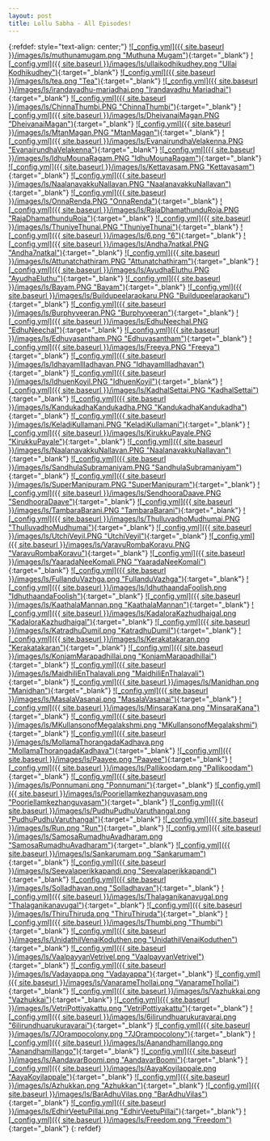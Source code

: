 ```yaml
---
layout: post
title: Lollu Sabha - All Episodes!
---
```

<!-- ![_config.yml]({{ site.baseurl }}/images/ls/LS.png){: .center-image } -->


{:refdef: style="text-align: center;"}
[![_config.yml]({{ site.baseurl }}/images/ls/muthunamugam.png "Muthuna Mugam")](https://drive.google.com/file/d/1UpBISwmr2A-eSpV30a6kjXpWuEJqrKJq/view){:target="_blank"} [![_config.yml]({{ site.baseurl }}/images/ls/ullaikodhikudhey.png "Ullai Kodhikudhey")](https://drive.google.com/file/d/1NarU6SB2fJraiEXyyAUihiIxFzu0DhgQ/view){:target="_blank"} [![_config.yml]({{ site.baseurl }}/images/ls/tea.png "Tea")](https://drive.google.com/file/d/19q8pdT9DTCDYEhgv2qMFQcJ0639_8ufy/view){:target="_blank"} [![_config.yml]({{ site.baseurl }}/images/ls/irandavadhu-mariadhai.png "Irandavadhu Mariadhai")](
https://drive.google.com/file/d/1EqNBD0OXSmFlNJNaLsLusXeOJslUBnVC/view){:target="_blank"} [![_config.yml]({{ site.baseurl }}/images/ls/ChinnaThumbi.PNG "ChinnaThumbi")](https://drive.google.com/file/d/1UlLDoOtPBwXgP9o5d4fCZ0ch-7XSARkO/view){:target="_blank"} [![_config.yml]({{ site.baseurl }}/images/ls/DheivanaiMagan.PNG "DheivanaiMagan")](https://drive.google.com/file/d/1ThBwUsh5RjA2_1MXhh25XKgDtDAE3PHN/view){:target="_blank"} [![_config.yml]({{ site.baseurl }}/images/ls/MtanMagan.PNG "MtanMagan")](https://drive.google.com/file/d/1Apdrz_kpohyevGEidiRxFBZSDC2Q1e3U/view){:target="_blank"} [![_config.yml]({{ site.baseurl }}/images/ls/EvanairundhaVelakenna.PNG "EvanairundhaVelakenna")](https://drive.google.com/file/d/1o_19rnIr-IT-uggYbbbJLLwRcuky4BxK/view){:target="_blank"} [![_config.yml]({{ site.baseurl }}/images/ls/IdhuMounaRagam.PNG "IdhuMounaRagam")](https://drive.google.com/file/d/1g_9MF_nv2NPaS2A3fykpaOsii6q9_fpo/view){:target="_blank"} [![_config.yml]({{ site.baseurl }}/images/ls/Kettavasam.PNG "Kettavasam")](https://drive.google.com/file/d/1Bqa6vm2YGA76AvupSBjwGJ4tYsq6L9y-/view){:target="_blank"} [![_config.yml]({{ site.baseurl }}/images/ls/NaalanavakkuNallavan.PNG "NaalanavakkuNallavan")](https://drive.google.com/file/d/1-yvezR26Fo_qBeQIOKLtSDAulNeNMwSm/view){:target="_blank"} [![_config.yml]({{ site.baseurl }}/images/ls/OnnaRenda.PNG "OnnaRenda")](https://drive.google.com/file/d/13VdU5g4WubiM6xbEcuiZLjSf-RCuh1xg/view){:target="_blank"} [![_config.yml]({{ site.baseurl }}/images/ls/RajaDhamathunduRoja.PNG "RajaDhamathunduRoja")](https://drive.google.com/file/d/1W0OTQFWrMqx_SrLD-mK3Ee6r-7YqzXv1/view){:target="_blank"} [![_config.yml]({{ site.baseurl }}/images/ls/ThuniyeThunai.PNG "ThuniyeThunai")](https://drive.google.com/file/d/1sAalSGVvhkZNoLZ5D6AR3N3zNzocIs3N/view){:target="_blank"} [![_config.yml]({{ site.baseurl }}/images/ls/6.png "6")](https://drive.google.com/file/d/1Jg96PX2qeG9BkNYTHbMzSxUSwMCSx0S7/view){:target="_blank"} [![_config.yml]({{ site.baseurl }}/images/ls/Andha7natkal.PNG "Andha7natkal")](https://drive.google.com/file/d/1osh1eS2H0aep1oh85AvFfjO8WyA7Nsmo/view){:target="_blank"} [![_config.yml]({{ site.baseurl }}/images/ls/Attunatchathiram.PNG "Attunatchathiram")](https://drive.google.com/file/d/1tbWWRwbst-BeFOfhs0a-IMa9tGSGxky3/view){:target="_blank"} [![_config.yml]({{ site.baseurl }}/images/ls/AyudhaEluthu.PNG "AyudhaEluthu")](https://drive.google.com/file/d/1HOJAJT7kVn29L4r-A5oVU_R0tdzE3eaF/view){:target="_blank"} [![_config.yml]({{ site.baseurl }}/images/ls/Bayam.PNG "Bayam")](https://drive.google.com/file/d/1_RcfwSnBW9vKZRIGwiUW-uVxRWpmRvzZ/view){:target="_blank"} [![_config.yml]({{ site.baseurl }}/images/ls/Buildupeelaraokaru.PNG "Buildupeelaraokaru")](https://drive.google.com/file/d/1IEKxnUKeegioNFvkaMDvwKba_nBTkMi5/view){:target="_blank"} [![_config.yml]({{ site.baseurl }}/images/ls/Burphyveeran.PNG "Burphyveeran")](https://drive.google.com/file/d/1xUo7zSxUIlCR6-y66qphoEa21UAxcRvF/view){:target="_blank"} [![_config.yml]({{ site.baseurl }}/images/ls/EdhuNeechal.PNG "EdhuNeechal")](https://drive.google.com/file/d/1lJCjtiRTAu3iR8gNCE1aSmwcVVNgxGZU/view){:target="_blank"} [![_config.yml]({{ site.baseurl }}/images/ls/Edhuvasantham.PNG "Edhuvasantham")](https://drive.google.com/file/d/1JX6bXOpMVVKCMr07_3nnyaM0tHNZLy5c/view){:target="_blank"} [![_config.yml]({{ site.baseurl }}/images/ls/Freeya.PNG "Freeya")](https://drive.google.com/file/d/1FjwgCwTpKO6Vk_9FF1ZFZR8vL7-r7wTe/view){:target="_blank"} [![_config.yml]({{ site.baseurl }}/images/ls/IdhayamIlladhavan.PNG "IdhayamIlladhavan")](https://drive.google.com/file/d/1cK7FIq94U41hUd30jvjs8G92_aclJAH9/view){:target="_blank"} [![_config.yml]({{ site.baseurl }}/images/ls/IdhuenKoyil.PNG "IdhuenKoyil")](https://drive.google.com/file/d/1DQNJFwPHF10RmKhIHXHscbEhvCdoMx08/view){:target="_blank"} [![_config.yml]({{ site.baseurl }}/images/ls/KadhalSettai.PNG "KadhalSettai")](https://drive.google.com/file/d/1KvytWLVbfF3VwNLGJu5aHCRoNQXJw9gP/view){:target="_blank"} [![_config.yml]({{ site.baseurl }}/images/ls/KandukadhaKandukadha.PNG "KandukadhaKandukadha")](https://drive.google.com/file/d/1rr8GDZweMp3f4n0oXJDjZpN2P24CMmaB/view){:target="_blank"} [![_config.yml]({{ site.baseurl }}/images/ls/KeladiKullamani.PNG "KeladiKullamani")](https://drive.google.com/file/d/1brqcTfhnRE7vyXU2U6v2yX5bA4ZwvUgM/view){:target="_blank"} [![_config.yml]({{ site.baseurl }}/images/ls/KirukkuPayale.PNG "KirukkuPayale")](https://drive.google.com/file/d/13g30LwqEHYTF-hWwCUNAbzG2R3LV4Lgb/view){:target="_blank"} [![_config.yml]({{ site.baseurl }}/images/ls/NaalanavakkuNallavan.PNG "NaalanavakkuNallavan")](https://drive.google.com/file/d/18mS1PEtRliOSXrNC5TIjckZ8fc2423RN/view){:target="_blank"} [![_config.yml]({{ site.baseurl }}/images/ls/SandhulaSubramaniyam.PNG "SandhulaSubramaniyam")](https://drive.google.com/file/d/1mbtrEe_Jar364dI0siPzUyTC2j030Eei/view){:target="_blank"} [![_config.yml]({{ site.baseurl }}/images/ls/SuperManipuram.PNG "SuperManipuram")](https://drive.google.com/file/d/1m5geJEUw5cMcfjUZowquxBzeu6Z1HrRu/view){:target="_blank"} [![_config.yml]({{ site.baseurl }}/images/ls/SendhooraDaave.PNG "SendhooraDaave")](https://drive.google.com/file/d/1stlXZ3hsukvUagF4MeWZj15cWZgBiERW/view){:target="_blank"} [![_config.yml]({{ site.baseurl }}/images/ls/TambaraBarani.PNG "TambaraBarani")](https://drive.google.com/file/d/107IFmHyFRrJto-MDfWR-6XqO23xoDMWL/view){:target="_blank"} [![_config.yml]({{ site.baseurl }}/images/ls/ThulluvadhoMudhumai.PNG "ThulluvadhoMudhumai")](https://drive.google.com/file/d/1pLl54TmeIqN8ffp9QnCUINa14Dob3j1z/view){:target="_blank"} [![_config.yml]({{ site.baseurl }}/images/ls/UtchiVeyil.PNG "UtchiVeyil")](https://drive.google.com/file/d/1-cB6Zw7vNnDHKVqu7VepHLmSaXWw892B/view){:target="_blank"} [![_config.yml]({{ site.baseurl }}/images/ls/VaravuRombaKoravu.PNG "VaravuRombaKoravu")](https://drive.google.com/file/d/1rijWb-qsendkfbwE3goPIIn48-4cidll/view){:target="_blank"} [![_config.yml]({{ site.baseurl }}/images/ls/YaaradaNeeKomali.PNG "YaaradaNeeKomali")](https://drive.google.com/file/d/1tRi_J1kjQKeWmHaiJmsxjUxUyYGy3waF/view){:target="_blank"} [![_config.yml]({{ site.baseurl }}/images/ls/FullanduVazhga.png "FullanduVazhga")](https://drive.google.com/open?id=1V6m72hR5yi7OTG1596AIwaa3P0w4Rr1C){:target="_blank"} [![_config.yml]({{ site.baseurl }}/images/ls/IdhuthaandaFoolish.png "IdhuthaandaFoolish")](https://drive.google.com/open?id=1O0u6Nvc88a3W9ugbSYTNUkTxcf6h_0WY){:target="_blank"} [![_config.yml]({{ site.baseurl }}/images/ls/KaathalaMannan.png "KaathalaMannan")](https://drive.google.com/open?id=1dtJUZ7UQSV1ogIgA9TVBYG5oGtdkgtQt){:target="_blank"} [![_config.yml]({{ site.baseurl }}/images/ls/KadaloraKazhudhaigal.png "KadaloraKazhudhaigal")](https://drive.google.com/open?id=1D9K8EhqYtWT0N_eMmdHuyKWGYLpA9iop){:target="_blank"} [![_config.yml]({{ site.baseurl }}/images/ls/KatradhuDumil.png "KatradhuDumil")](https://drive.google.com/open?id=1qYzO25G9V7ss0MJrQVKQ2HwnQ3Rh95nr){:target="_blank"} [![_config.yml]({{ site.baseurl }}/images/ls/Kerakatakaran.png "Kerakatakaran")](https://drive.google.com/open?id=1IFxwllmlh8yzmM4OWqdMbeKiA1AaC7Na){:target="_blank"} [![_config.yml]({{ site.baseurl }}/images/ls/KonjamMarapadhillai.png "KonjamMarapadhillai")](https://drive.google.com/open?id=1q4gpcxLSA5l7ug6v1J5nP-sZ45PPgseL){:target="_blank"} [![_config.yml]({{ site.baseurl }}/images/ls/MaidhiliEnThalavali.png "MaidhiliEnThalavali")](https://drive.google.com/open?id=13fjxbyxdJFcx48gAmtIKfK4BiA70RJty){:target="_blank"} [![_config.yml]({{ site.baseurl }}/images/ls/Manidhan.png "Manidhan")](https://drive.google.com/open?id=1AUfpOa0XtzmG6v7wALhb1LAz5c7l_8oU){:target="_blank"} [![_config.yml]({{ site.baseurl }}/images/ls/MasalaVasanai.png "MasalaVasanai")](https://drive.google.com/open?id=1Tou2sJE8rwsNbkHfKpmw-H4twAF_0NFd){:target="_blank"} [![_config.yml]({{ site.baseurl }}/images/ls/MinsaraKana.png "MinsaraKana")](https://drive.google.com/open?id=1WiU18rFupt1IIsoq6a6ReYwtCLfhPR05){:target="_blank"} [![_config.yml]({{ site.baseurl }}/images/ls/MKullansonofMegalakshmi.png "MKullansonofMegalakshmi")](https://drive.google.com/open?id=1SeutwRC5tuOZepm0pqvt5s5mvMwriGhk){:target="_blank"} [![_config.yml]({{ site.baseurl }}/images/ls/MollamaThorangadaKadhava.png "MollamaThorangadaKadhava")](https://drive.google.com/open?id=1TxFN-4zQB6inR_N5o55dhJMuTRWn5ASj){:target="_blank"} [![_config.yml]({{ site.baseurl }}/images/ls/Paayee.png "Paayee")](https://drive.google.com/open?id=1WePgajrypOGQQqC9BK23cCUAd-tJ0IHW){:target="_blank"} [![_config.yml]({{ site.baseurl }}/images/ls/Pallikoodam.png "Pallikoodam")](https://drive.google.com/open?id=1PduMB_WUQMMdrrt7uw6T9aSGnbKyTTUt){:target="_blank"} [![_config.yml]({{ site.baseurl }}/images/ls/Ponnumani.png "Ponnumani")](https://drive.google.com/open?id=1oUoHoTcbMCkryefgJpfTHpcZFWusCrul){:target="_blank"} [![_config.yml]({{ site.baseurl }}/images/ls/Pooriellamkezhanguvasam.png "Pooriellamkezhanguvasam")](https://drive.google.com/open?id=10mpodWclfG-nUFnfGR1b9eeooqQ1vGyO){:target="_blank"} [![_config.yml]({{ site.baseurl }}/images/ls/PudhuPudhuVaruthangal.png "PudhuPudhuVaruthangal")](https://drive.google.com/open?id=1b8MyDTcizAt4P6q3Bx_WtEt3BBz8G7W8){:target="_blank"} [![_config.yml]({{ site.baseurl }}/images/ls/Run.png "Run")](https://drive.google.com/open?id=1JfmAbphwRBach1e9InqkQ0Z5VAJa9AD9){:target="_blank"} [![_config.yml]({{ site.baseurl }}/images/ls/SamosaRumadhuAvadharam.png "SamosaRumadhuAvadharam")](https://drive.google.com/open?id=1IVn_qW-ocWmFq6QYu4zjndOkO8YgXDiy){:target="_blank"} [![_config.yml]({{ site.baseurl }}/images/ls/Sankarumam.png "Sankarumam")](https://drive.google.com/open?id=1bTbJITqhIZQh4gyi9BlSaDcSteOdADwI){:target="_blank"} [![_config.yml]({{ site.baseurl }}/images/ls/Seevalaperikkapandi.png "Seevalaperikkapandi")](https://drive.google.com/open?id=1MHYhc37hnc-K76ViVweepsgpzTUftqKO){:target="_blank"} [![_config.yml]({{ site.baseurl }}/images/ls/Solladhavan.png "Solladhavan")](https://drive.google.com/open?id=18LjIC5MYdj5jirgeVPu5clx33GO753lq){:target="_blank"} [![_config.yml]({{ site.baseurl }}/images/ls/Thalaganikanavugal.png "Thalaganikanavugal")](https://drive.google.com/open?id=1GRDZnscdi06DCTkb01rLky31cbJSoEne){:target="_blank"} [![_config.yml]({{ site.baseurl }}/images/ls/ThiruThiruda.png "ThiruThiruda")](https://drive.google.com/open?id=1vE5a80xtYSqBA8uFEQdRZqYpDRdhFLrr){:target="_blank"} [![_config.yml]({{ site.baseurl }}/images/ls/Thumbi.png "Thumbi")](https://drive.google.com/open?id=1okVNFNc41fsw-aRHrg3eHMogrDKdwamY){:target="_blank"} [![_config.yml]({{ site.baseurl }}/images/ls/UnidathilVenaiKoduthen.png "UnidathilVenaiKoduthen")](https://drive.google.com/open?id=1NnKKuinj-GLHsFFVJPMo_h0BUs1Y54iw){:target="_blank"} [![_config.yml]({{ site.baseurl }}/images/ls/VaalpayyanVetrivel.png "VaalpayyanVetrivel")](https://drive.google.com/open?id=1PRiEvLqUdqPOYbuNR4qQr25ipwBd1B4x){:target="_blank"} [![_config.yml]({{ site.baseurl }}/images/ls/Vadayappa.png "Vadayappa")](https://drive.google.com/open?id=1Koc8j3G2mSnYnPaNuR1apRQi5W4HeyEj){:target="_blank"} [![_config.yml]({{ site.baseurl }}/images/ls/VanarameThollai.png "VanarameThollai")](https://drive.google.com/open?id=15_VPOBdwBXODJd27xoUv4tS4P5FDSjSy){:target="_blank"} [![_config.yml]({{ site.baseurl }}/images/ls/Vazhukkai.png "Vazhukkai")](https://drive.google.com/open?id=1cfQf9cvFC0vnFxvKMdOxdmLzLxnamnwt){:target="_blank"} [![_config.yml]({{ site.baseurl }}/images/ls/VetriPottiyakattu.png "VetriPottiyakattu")](https://drive.google.com/open?id=1q-ozDLC6Ilyl1F8PswxiufoPagissQEj){:target="_blank"} [![_config.yml]({{ site.baseurl }}/images/ls/6ilirundhuarukuravarai.png "6ilirundhuarukuravarai")](https://drive.google.com/open?id=1j67xxLylVdX4oZWTpDFvwlzoieP42lNC){:target="_blank"} [![_config.yml]({{ site.baseurl }}/images/ls/7JOrampocolony.png "7JOrampocolony")](https://drive.google.com/open?id=18f3LEGnE7cpVXAYwFZ0LRu2GQOxnL_fV){:target="_blank"} [![_config.yml]({{ site.baseurl }}/images/ls/Aanandhamillango.png "Aanandhamillango")](https://drive.google.com/open?id=1OLte3p609YUBuwyvCzu37clqgeJx3eqn){:target="_blank"} [![_config.yml]({{ site.baseurl }}/images/ls/AandavarBoomi.png "AandavarBoomi")](https://drive.google.com/open?id=18LjIC5MYdj5jirgeVPu5clx33GO753lq){:target="_blank"} [![_config.yml]({{ site.baseurl }}/images/ls/AayaKoyilappale.png "AayaKoyilappale")](https://drive.google.com/open?id=1oUoHoTcbMCkryefgJpfTHpcZFWusCrul){:target="_blank"} [![_config.yml]({{ site.baseurl }}/images/ls/Azhukkan.png "Azhukkan")](https://drive.google.com/open?id=1EhKX3l3p1-hCmuYojMYSzK4VXI4W_D-A){:target="_blank"} [![_config.yml]({{ site.baseurl }}/images/ls/BarAdhuVilas.png "BarAdhuVilas")](https://drive.google.com/open?id=1xRx-wQjgI0SQkaKMPICq79Aq-b30niB0){:target="_blank"} [![_config.yml]({{ site.baseurl }}/images/ls/EdhirVeetuPillai.png "EdhirVeetuPillai")](https://drive.google.com/open?id=1w7oWGbbKvOGYTkqKE1QPOvy7UGmIiliw){:target="_blank"} [![_config.yml]({{ site.baseurl }}/images/ls/Freedom.png "Freedom")](https://drive.google.com/file/d/1b2UT8r8rRpXsnS-9YUbDkZo4Q2VNvDJt){:target="_blank"}
{: refdef}
